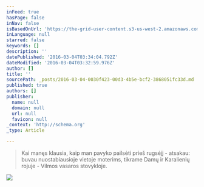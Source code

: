```yaml
---
inFeed: true
hasPage: false
inNav: false
isBasedOnUrl: 'https://the-grid-user-content.s3-us-west-2.amazonaws.com/c0360e35-725a-40cc-8f79-229107720231.jpg'
inLanguage: null
starred: false
keywords: []
description: ''
datePublished: '2016-03-04T03:34:04.792Z'
dateModified: '2016-03-04T03:32:59.976Z'
author: []
title: ''
sourcePath: _posts/2016-03-04-0030f423-00d3-4b5e-bcf2-3868051fc33d.md
published: true
authors: []
publisher:
  name: null
  domain: null
  url: null
  favicon: null
_context: 'http://schema.org'
_type: Article

---
```

> Kai manęs klausia, kaip man pavyko pailsėti prieš rugsėjį - atsakau: buvau nuostabiausioje vietoje moterims, tikrame Damų ir Karalienių rojuje - Vilmos vasaros stovykloje.

![](https://the-grid-user-content.s3-us-west-2.amazonaws.com/c0360e35-725a-40cc-8f79-229107720231.jpg)